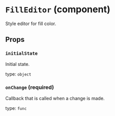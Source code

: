 `FillEditor` (component)
========================

Style editor for fill color.

Props
-----

### `initialState`

Initial state.

type: `object`


### `onChange` (required)

Callback that is called when a change is made.

type: `func`

